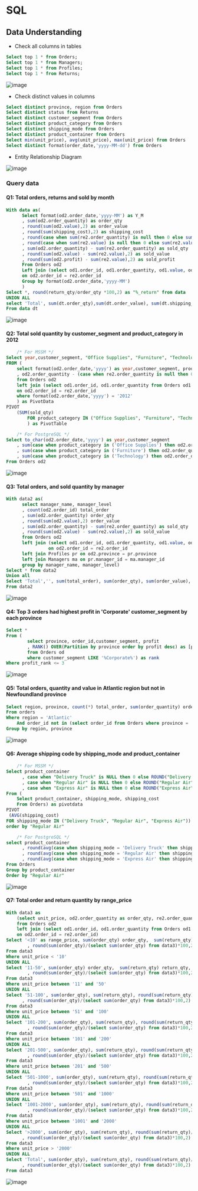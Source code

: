 # SQL

## Data Understanding
- Check all columns in tables
````sql
Select top 1 * from Orders;
Select top 1 * from Managers;
Select top 1 * from Profiles;
Select top 1 * from Returns;
````
![image](https://github.com/hhienly/SQL/assets/138852319/2d256dff-d8a4-4d15-85aa-8c4e4e310d03)

- Check distinct values in columns
````sql
Select distinct province, region from Orders
Select distinct status from Returns
Select distinct customer_segment from Orders
Select distinct product_category from Orders
Select distinct shipping_mode from Orders
Select distinct product_container from Orders
Select min(unit_price), avg(unit_price), max(unit_price) from Orders
Select distinct format(order_date,'yyyy-MM-dd') from Orders
````

- Entity Relationship Diagram
  
![image](https://github.com/hhienly/SQL/assets/138852319/c10bf3db-6558-4e45-92d7-b7066df7f978)

### Query data
#### Q1: Total orders, returns and sold by month
````sql
With data as(
      Select format(od2.order_date,'yyyy-MM') as Y_M
      , sum(od2.order_quantity) as order_qty
      , round(sum(od2.value),2) as order_value
      , round(sum(shipping_cost),2) as shipping_cost
      , round(case when sum(re2.order_quantity) is null then 0 else sum(re2.order_quantity) end,2) as return_qty
      , round(case when sum(re2.value) is null then 0 else sum(re2.value) end,2) as return_value
      , sum(od2.order_quantity) - sum(re2.order_quantity) as sold_qty
      , round(sum(od2.value) - sum(re2.value),2) as sold_value
      , round(sum(od2.profit) - sum(re2.value),2) as sold_profit
      From Orders od2
      Left join (select od1.order_id, od1.order_quantity, od1.value, od1.profit from Orders od1 inner join Returns re1 on od1.order_id = re1.order_id) re2
      on od2.order_id = re2.order_id
      Group by format(od2.order_date,'yyyy-MM')
      )
Select *, round(return_qty/order_qty *100,2) as "%_return" from data
UNION ALL
select 'Total', sum(dt.order_qty),sum(dt.order_value), sum(dt.shipping_cost), sum(dt.return_qty),sum(dt.return_value), sum(dt.sold_qty), sum(dt.sold_value),sum(dt.sold_profit),round(sum(dt.return_qty)/sum(dt.order_qty)*100,2)
From data dt
````
![image](https://github.com/hhienly/SQL/assets/138852319/cff81970-9a25-4144-9dad-3ca3f83ad137)

#### Q2: Total sold quantity by customer_segment and product_category in 2012
````sql
	/* For MSSM */
Select year,customer_segment, "Office Supplies", "Furniture", "Technology"
FROM (
    select format(od2.order_date,'yyyy') as year,customer_segment, product_category
    , od2.order_quantity - (case when re2.order_quantity is null then 0 else re2.order_quantity end) as sold_qty
    from Orders od2
    left join (select od1.order_id, od1.order_quantity from Orders od1 inner join Returns re1 on od1.order_id = re1.order_id) re2
    on od2.order_id = re2.order_id
    where format(od2.order_date,'yyyy') = '2012'
	) as PivotData
PIVOT
    (SUM(sold_qty)
    	FOR product_category IN ("Office Supplies", "Furniture", "Technology")
    	) as PivotTable

	/* For PostgreSQL */
Select to_char(od2.order_date,'yyyy') as year,customer_segment
    , sum(case when product_category in ('Office Supplies') then od2.order_quantity end) - sum(case when product_category in ('Office Supplies') then re2.order_quantity end) as "Office Supplies"
    , sum(case when product_category in ('Furniture') then od2.order_quantity end) - sum(case when product_category in ('Furniture') then re2.order_quantity end) as "Furniture"
    , sum(case when product_category in ('Technology') then od2.order_quantity end) - sum(case when product_category in ('Technology') then re2.order_quantity end) as "Technology"
From Orders od2
````
![image](https://github.com/hhienly/SQL/assets/138852319/fa4f243b-e458-408c-b598-d3dc894e014d)

#### Q3: Total orders, and sold quantity by manager
````sql
With data2 as(
      select manager_name, manager_level
      , count(od2.order_id) total_order
      , sum(od2.order_quantity) order_qty
      , round(sum(od2.value),2) order_value
      , sum(od2.order_quantity) - sum(re2.order_quantity) as sold_qty
      , round(sum(od2.value) - sum(re2.value),2) as sold_value
      from Orders od2
      left join (select od1.order_id, od1.order_quantity, od1.value, od1.profit from Orders od1 inner join Returns re1 on od1.order_id = re1.order_id) re2 
      			on od2.order_id = re2.order_id
      left join Profiles pr on od2.province = pr.province
      left join Managers ma on pr.manager_id = ma.manager_id
      group by manager_name, manager_level)
Select * from data2
Union all
Select 'Total','', sum(total_order), sum(order_qty), sum(order_value), sum(sold_qty), sum(sold_value)
From data2
````
![image](https://github.com/hhienly/SQL/assets/138852319/64a32402-f684-4c76-9aea-ab4b6849cd78)

#### Q4: Top 3 orders had highest profit in 'Corporate' customer_segment by each province
````sql
Select *
From (
    	select province, order_id,customer_segment, profit
    	, RANK() OVER(Partition by province order by profit desc) as [profit_rank]
    	from Orders od
    	where customer_segment LIKE '%Corporate%') as rank
Where profit_rank <= 3
````
![image](https://github.com/hhienly/SQL/assets/138852319/8331d763-f4ab-48d0-bd42-15c8480d5afe)

#### Q5: Total orders, quantity and value in Atlantic region but not in Newfoundland province
````sql
Select region, province, count(*) total_order, sum(order_quantity) order_qty, sum(value) order_value
From orders
Where region = 'Atlantic'
    And order_id not in (select order_id from Orders where province = 'Newfoundland')
Group by region, province
````
![image](https://github.com/hhienly/SQL/assets/138852319/3ad6a8d2-6b4c-410b-a7db-01ed1e9e52ef)

#### Q6: Average shipping code by shipping_mode and product_container
````sql
	/* For MSSM */
Select product_container
      , case when "Delivery Truck" is NULL then 0 else ROUND("Delivery Truck",2) end "Delivery Truck"
      , case when "Regular Air" is NULL then 0 else ROUND("Regular Air",2) end "Regular Air"
      , case when "Express Air" is NULL then 0 else ROUND("Express Air",2) end "Express Air"
From (
	Select product_container, shipping_mode, shipping_cost
	From Orders) as pivotdata
PIVOT
 (AVG(shipping_cost)
FOR shipping_mode IN ("Delivery Truck", "Regular Air", "Express Air")) as pivottable
order by "Regular Air"

	/* For PostgreSQL */
select product_container
      , round(avg(case when shipping_mode = 'Delivery Truck' then shipping_cost end),2) as "Delivery Truck"
      , round(avg(case when shipping_mode = 'Regular Air' then shipping_cost end),2) as "Regular Air"
      , round(avg(case when shipping_mode = 'Express Air' then shipping_cost end),2) as "Express Air"
From Orders
Group by product_container
Order by "Regular Air"
````
![image](https://github.com/hhienly/SQL/assets/138852319/25313392-564a-41c4-a018-0a20a77ef1c7)

#### Q7: Total order and return quantity by range_price
````sql
With data3 as
    (select unit_price, od2.order_quantity as order_qty, re2.order_quantity as return_qty
    from Orders od2
    left join (select od1.order_id, od1.order_quantity from Orders od1 inner join Returns re1 on od1.order_id = re1.order_id) re2 
    on od2.order_id = re2.order_id)
Select '<10' as range_price, sum(order_qty) order_qty,  sum(return_qty) return_qty, round(sum(return_qty)/sum(order_qty)*100,2) as "%_return"
        , round(sum(order_qty)/(select sum(order_qty) from data3)*100,2) as "%_order/total"
From data3
Where unit_price < '10'
UNION ALL
Select '11-50', sum(order_qty) order_qty,  sum(return_qty) return_qty, round(sum(return_qty)/sum(order_qty)*100,2) as "%_return"
        , round(sum(order_qty)/(select sum(order_qty) from data3)*100,2) as "%_order/total"
From data3
Where unit_price between '11' and '50'
UNION ALL
Select '51-100', sum(order_qty), sum(return_qty), round(sum(return_qty)/sum(order_qty)*100,2) as "%_return"
      , round(sum(order_qty)/(select sum(order_qty) from data3)*100,2) as "%_order/total"
From data3
Where unit_price between '51' and '100'
UNION ALL
Select '101-200', sum(order_qty), sum(return_qty), round(sum(return_qty)/sum(order_qty)*100,2) as "%_return"
        , round(sum(order_qty)/(select sum(order_qty) from data3)*100,2) as "%_order/total"
From data3
Where unit_price between '101' and '200'
UNION ALL
Select '201-500', sum(order_qty), sum(return_qty), round(sum(return_qty)/sum(order_qty)*100,2) as "%_return"
        , round(sum(order_qty)/(select sum(order_qty) from data3)*100,2) as "%_order/total"
From data3
Where unit_price between '201' and '500'
UNION ALL
Select '501-1000', sum(order_qty), sum(return_qty), round(sum(return_qty)/sum(order_qty)*100,2) as "%_return"
        , round(sum(order_qty)/(select sum(order_qty) from data3)*100,2) as "%_order/total"
From data3
Where unit_price between '501' and '1000'
UNION ALL
Select '1001-2000', sum(order_qty), sum(return_qty), round(sum(return_qty)/sum(order_qty)*100,2) as "%_return"
        , round(sum(order_qty)/(select sum(order_qty) from data3)*100,2) as "%_order/total"
From data3
Where unit_price between '1001' and '2000'
UNION ALL
Select '>2000', sum(order_qty), sum(return_qty), round(sum(return_qty)/sum(order_qty)*100,2) as "%_return"
      , round(sum(order_qty)/(select sum(order_qty) from data3)*100,2) as "%_order/total"
From data3
Where unit_price > '2000'
UNION ALL
Select 'Total', sum(order_qty), sum(return_qty), round(sum(return_qty)/sum(order_qty)*100,2) as "%_return"
      , round(sum(order_qty)/(select sum(order_qty) from data3)*100,2) as "%_order/total"
From data3
````
![image](https://github.com/hhienly/SQL/assets/138852319/82ad9177-b0ca-45aa-b5b4-653c8aa4eca2)

